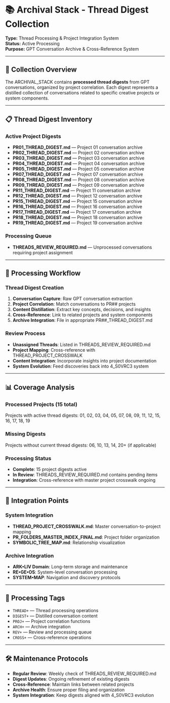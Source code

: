 # 📚 Archival Stack - Thread Digest Collection
**Type:** Thread Processing & Project Integration System  
**Status:** Active Processing  
**Purpose:** GPT Conversation Archive & Cross-Reference System

---

## 🎯 Collection Overview
The ARCHIVAL_STACK contains **processed thread digests** from GPT conversations, organized by project correlation. Each digest represents a distilled collection of conversations related to specific creative projects or system components.

---

## 📋 Thread Digest Inventory

### Active Project Digests
- **PR01_THREAD_DIGEST.md** — Project 01 conversation archive
- **PR02_THREAD_DIGEST.md** — Project 02 conversation archive  
- **PR03_THREAD_DIGEST.md** — Project 03 conversation archive
- **PR04_THREAD_DIGEST.md** — Project 04 conversation archive
- **PR05_THREAD_DIGEST.md** — Project 05 conversation archive
- **PR07_THREAD_DIGEST.md** — Project 07 conversation archive
- **PR08_THREAD_DIGEST.md** — Project 08 conversation archive
- **PR09_THREAD_DIGEST.md** — Project 09 conversation archive
- **PR11_THREAD_DIGEST.md** — Project 11 conversation archive
- **PR12_THREAD_DIGEST.md** — Project 12 conversation archive
- **PR15_THREAD_DIGEST.md** — Project 15 conversation archive
- **PR16_THREAD_DIGEST.md** — Project 16 conversation archive
- **PR17_THREAD_DIGEST.md** — Project 17 conversation archive
- **PR18_THREAD_DIGEST.md** — Project 18 conversation archive
- **PR19_THREAD_DIGEST.md** — Project 19 conversation archive

### Processing Queue
- **THREADS_REVIEW_REQUIRED.md** — Unprocessed conversations requiring project assignment

---

## 🔄 Processing Workflow

### Thread Digest Creation
1. **Conversation Capture**: Raw GPT conversation extraction
2. **Project Correlation**: Match conversations to PR## projects
3. **Content Distillation**: Extract key concepts, decisions, and insights
4. **Cross-Reference**: Link to related projects and system components
5. **Archive Integration**: File in appropriate PR##_THREAD_DIGEST.md

### Review Process
- **Unassigned Threads**: Listed in THREADS_REVIEW_REQUIRED.md
- **Project Mapping**: Cross-reference with THREAD_PROJECT_CROSSWALK
- **Content Integration**: Incorporate insights into project documentation
- **System Evolution**: Feed discoveries back into 4_S0VRC3 system

---

## 📊 Coverage Analysis

### Processed Projects (15 total)
Projects with active thread digests: 01, 02, 03, 04, 05, 07, 08, 09, 11, 12, 15, 16, 17, 18, 19

### Missing Digests
Projects without current thread digests: 06, 10, 13, 14, 20+ (if applicable)

### Processing Status
- **Complete**: 15 project digests active
- **In Review**: THREADS_REVIEW_REQUIRED.md contains pending items
- **Integration**: Cross-reference with master project crosswalk ongoing

---

## 🔗 Integration Points

### System Integration
- **THREAD_PROJECT_CROSSWALK.md**: Master conversation-to-project mapping
- **PR_FOLDERS_MASTER_INDEX_FINAL.md**: Project folder organization
- **SYMBOLIC_TREE_MAP.md**: Relationship visualization

### Archive Integration  
- **ARK•LIV Domain**: Long-term storage and maintenance
- **RE•GE•OS**: System-level conversation processing
- **SYSTEM•MAP**: Navigation and discovery protocols

---

## 📌 Processing Tags
- `THREAD+` — Thread processing operations
- `DIGEST+` — Distilled conversation content
- `PROJ+` — Project correlation functions
- `ARCH+` — Archive integration
- `REV+` — Review and processing queue
- `CROSS+` — Cross-reference operations

---

## 🛠️ Maintenance Protocols
- **Regular Review**: Weekly check of THREADS_REVIEW_REQUIRED.md
- **Digest Updates**: Ongoing refinement of existing digests
- **Cross-Reference**: Maintain links between related projects
- **Archive Health**: Ensure proper filing and organization
- **System Integration**: Keep digests aligned with 4_S0VRC3 evolution